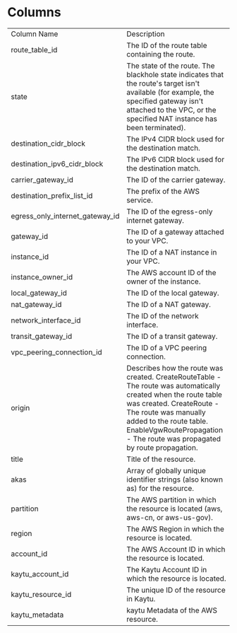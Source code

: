 # Columns  

<table>
	<tr><td>Column Name</td><td>Description</td></tr>
	<tr><td>route_table_id</td><td>The ID of the route table containing the route.</td></tr>
	<tr><td>state</td><td>The state of the route. The blackhole state indicates that the route&#39;s target isn&#39;t available (for example, the specified gateway isn&#39;t attached to the VPC, or the specified NAT instance has been terminated).</td></tr>
	<tr><td>destination_cidr_block</td><td>The IPv4 CIDR block used for the destination match.</td></tr>
	<tr><td>destination_ipv6_cidr_block</td><td>The IPv6 CIDR block used for the destination match.</td></tr>
	<tr><td>carrier_gateway_id</td><td>The ID of the carrier gateway.</td></tr>
	<tr><td>destination_prefix_list_id</td><td>The prefix of the AWS service.</td></tr>
	<tr><td>egress_only_internet_gateway_id</td><td>The ID of the egress-only internet gateway.</td></tr>
	<tr><td>gateway_id</td><td>The ID of a gateway attached to your VPC.</td></tr>
	<tr><td>instance_id</td><td>The ID of a NAT instance in your VPC.</td></tr>
	<tr><td>instance_owner_id</td><td>The AWS account ID of the owner of the instance.</td></tr>
	<tr><td>local_gateway_id</td><td>The ID of the local gateway.</td></tr>
	<tr><td>nat_gateway_id</td><td>The ID of a NAT gateway.</td></tr>
	<tr><td>network_interface_id</td><td>The ID of the network interface.</td></tr>
	<tr><td>transit_gateway_id</td><td>The ID of a transit gateway.</td></tr>
	<tr><td>vpc_peering_connection_id</td><td>The ID of a VPC peering connection.</td></tr>
	<tr><td>origin</td><td>Describes how the route was created. CreateRouteTable - The route was automatically created when the route table was created. CreateRoute - The route was manually added to the route table. EnableVgwRoutePropagation - The route was propagated by route propagation.</td></tr>
	<tr><td>title</td><td>Title of the resource.</td></tr>
	<tr><td>akas</td><td>Array of globally unique identifier strings (also known as) for the resource.</td></tr>
	<tr><td>partition</td><td>The AWS partition in which the resource is located (aws, aws-cn, or aws-us-gov).</td></tr>
	<tr><td>region</td><td>The AWS Region in which the resource is located.</td></tr>
	<tr><td>account_id</td><td>The AWS Account ID in which the resource is located.</td></tr>
	<tr><td>kaytu_account_id</td><td>The Kaytu Account ID in which the resource is located.</td></tr>
	<tr><td>kaytu_resource_id</td><td>The unique ID of the resource in Kaytu.</td></tr>
	<tr><td>kaytu_metadata</td><td>kaytu Metadata of the AWS resource.</td></tr>
</table>